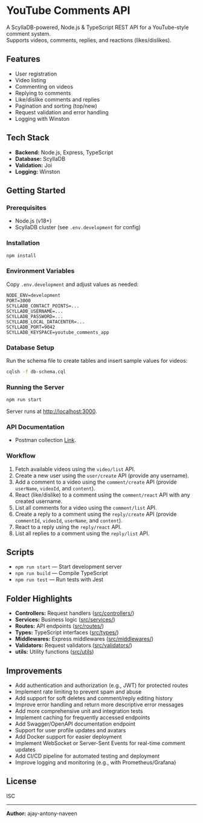 # YouTube Comments API

A ScyllaDB-powered, Node.js & TypeScript REST API for a YouTube-style comment system.  
Supports videos, comments, replies, and reactions (likes/dislikes).

## Features

- User registration
- Video listing
- Commenting on videos
- Replying to comments
- Like/dislike comments and replies
- Pagination and sorting (top/new)
- Request validation and error handling
- Logging with Winston

## Tech Stack

- **Backend:** Node.js, Express, TypeScript
- **Database:** ScyllaDB
- **Validation:** Joi
- **Logging:** Winston

## Getting Started

### Prerequisites

- Node.js (v18+)
- ScyllaDB cluster (see `.env.development` for config)

### Installation

```sh
npm install
```

### Environment Variables

Copy `.env.development` and adjust values as needed:

```
NODE_ENV=development
PORT=3000
SCYLLADB_CONTACT_POINTS=...
SCYLLADB_USERNAME=...
SCYLLADB_PASSWORD=...
SCYLLADB_LOCAL_DATACENTER=...
SCYLLADB_PORT=9042
SCYLLADB_KEYSPACE=youtube_comments_app
```

### Database Setup

Run the schema file to create tables and insert sample values for videos:

```sh
cqlsh -f db-schema.cql
```

### Running the Server

```sh
npm run start
```

Server runs at [http://localhost:3000](http://localhost:3000).

### API Documentation

- Postman collection [Link](https://documenter.getpostman.com/view/23770252/2sB34mjJvc#intro).

### Workflow

1. Fetch available videos using the `video/list` API.
2. Create a new user using the `user/create` API (provide any username).
3. Add a comment to a video using the `comment/create` API (provide `userName`, `videoId`, and `content`).
4. React (like/dislike) to a comment using the `comment/react` API with any created username.
5. List all comments for a video using the `comment/list` API.
6. Create a reply to a comment using the `reply/create` API (provide `commentId`, `videoId`, `userName`, and `content`).
7. React to a reply using the `reply/react` API.
8. List all replies to a comment using the `reply/list` API.

## Scripts

- `npm run start` — Start development server
- `npm run build` — Compile TypeScript
- `npm run test` — Run tests with Jest

## Folder Highlights

- **Controllers:** Request handlers ([src/controllers/](src/controllers/))
- **Services:** Business logic ([src/services/](src/services/))
- **Routes:** API endpoints ([src/routes/](src/routes/))
- **Types:** TypeScript interfaces ([src/types/](src/types/))
- **Middlewares:** Express middlewares ([src/middlewares/](src/middlewares/))
- **Validators:** Request validators ([src/validators/](src/validators/))
- **utils:** Utility functions ([src/utils](src/utils/))

## Improvements

- Add authentication and authorization (e.g., JWT) for protected routes
- Implement rate limiting to prevent spam and abuse
- Add support for soft deletes and comment/reply editing history
- Improve error handling and return more descriptive error messages
- Add more comprehensive unit and integration tests
- Implement caching for frequently accessed endpoints
- Add Swagger/OpenAPI documentation endpoint
- Support for user profile updates and avatars
- Add Docker support for easier deployment
- Implement WebSocket or Server-Sent Events for real-time comment updates
- Add CI/CD pipeline for automated testing and deployment
- Improve logging and monitoring (e.g., with Prometheus/Grafana)

## License

ISC

---

**Author:** ajay-antony-naveen